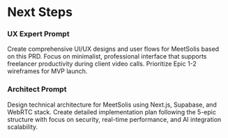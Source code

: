 # Next Steps

### UX Expert Prompt
Create comprehensive UI/UX designs and user flows for MeetSolis based on this PRD. Focus on minimalist, professional interface that supports freelancer productivity during client video calls. Prioritize Epic 1-2 wireframes for MVP launch.

### Architect Prompt
Design technical architecture for MeetSolis using Next.js, Supabase, and WebRTC stack. Create detailed implementation plan following the 5-epic structure with focus on security, real-time performance, and AI integration scalability.